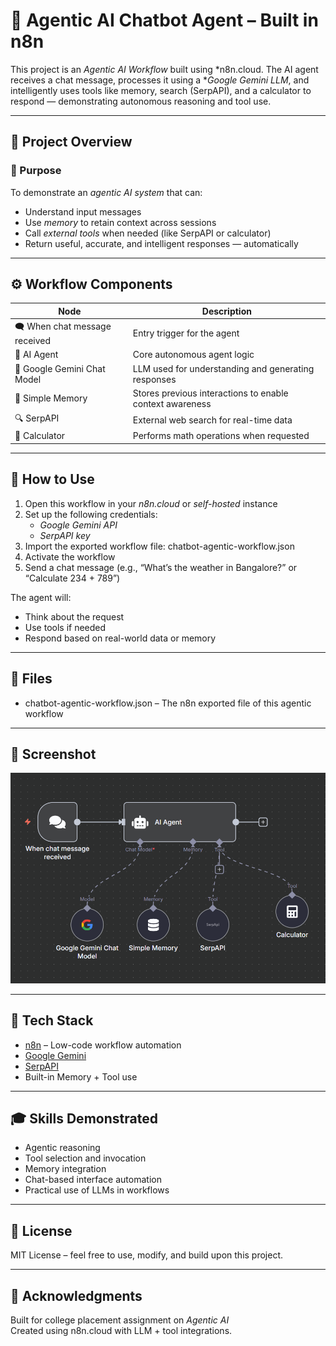 # 🤖 Agentic AI Chatbot Agent – Built in n8n

This project is an *Agentic AI Workflow* built using *n8n.cloud. The AI agent receives a chat message, processes it using a **Google Gemini LLM*, and intelligently uses tools like memory, search (SerpAPI), and a calculator to respond — demonstrating autonomous reasoning and tool use.

---

## 🧠 Project Overview

### 🎯 Purpose
To demonstrate an *agentic AI system* that can:
- Understand input messages
- Use *memory* to retain context across sessions
- Call *external tools* when needed (like SerpAPI or calculator)
- Return useful, accurate, and intelligent responses — automatically

---

## ⚙ Workflow Components

| Node | Description |
|------|-------------|
| 🗨 When chat message received | Entry trigger for the agent |
| 🤖 AI Agent | Core autonomous agent logic |
| 💬 Google Gemini Chat Model | LLM used for understanding and generating responses |
| 🧠 Simple Memory | Stores previous interactions to enable context awareness |
| 🔍 SerpAPI | External web search for real-time data |
| 🧮 Calculator | Performs math operations when requested |

---

## 🚀 How to Use

1. Open this workflow in your *n8n.cloud* or *self-hosted* instance
2. Set up the following credentials:
   - *Google Gemini API*
   - *SerpAPI key*
3. Import the exported workflow file: chatbot-agentic-workflow.json
4. Activate the workflow
5. Send a chat message (e.g., “What’s the weather in Bangalore?” or “Calculate 234 + 789”)

The agent will:
- Think about the request
- Use tools if needed
- Respond based on real-world data or memory

---

## 📁 Files

- chatbot-agentic-workflow.json – The n8n exported file of this agentic workflow

---

## 📸 Screenshot

![Workflow Screenshot](https://github.com/sharan-88/smart-query-handler/blob/main/Screenshot%202025-07-24%20123245.png)  


---

## 📄 Tech Stack

- [n8n](https://n8n.io) – Low-code workflow automation
- [Google Gemini](https://deepmind.google/technologies/gemini/)
- [SerpAPI](https://serpapi.com)
- Built-in Memory + Tool use

---

## 🎓 Skills Demonstrated

- Agentic reasoning
- Tool selection and invocation
- Memory integration
- Chat-based interface automation
- Practical use of LLMs in workflows

---

## 📄 License

MIT License – feel free to use, modify, and build upon this project.

---

## 🤝 Acknowledgments

Built for college placement assignment on *Agentic AI*  
Created using n8n.cloud with LLM + tool integrations.
